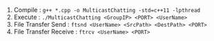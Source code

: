 1. Compile : `g++ *.cpp -o MulticastChatting -std=c++11 -lpthread`
2. Execute : `./MulticastChatting <GroupIP> <PORT> <UserName>`
3. File Transfer Send : `ftsnd <UserName> <SrcPath> <DestPath> <PORT>`
4. File Transfer Receive : `ftrcv <UserName> <PORT>`
